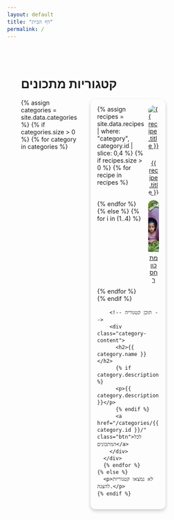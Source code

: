```yaml
---
layout: default
title: "דף הבית"
permalink: /
---
```


<!-- דף הבית - מעוצב מחדש -->
<div class="category-page">
  <h1>קטגוריות מתכונים</h1>
  <div class="category-grid">
    {% assign categories = site.data.categories %}
    {% if categories.size > 0 %}
      {% for category in categories %}
      <div class="category-card">
        <!-- תצוגת מתכונים בקטגוריה -->
        <div class="recipe-preview-grid">
          {% assign recipes = site.data.recipes | where: "category", category.id | slice: 0,4 %}
          {% if recipes.size > 0 %}
            {% for recipe in recipes %}
            <div class="recipe-item">
              <a href="/recipes/{{ recipe.id }}/">
                <!-- עטיפת התמונה במיכל שמקבל את הגבול -->
                <div class="image-wrapper">
                  <img src="{{ recipe.image | default: '/images/placeholder.jpg' | relative_url }}" 
                       alt="{{ recipe.title }}" class="recipe-thumbnail">
                </div>
                <span class="recipe-title">{{ recipe.title }}</span>
              </a>
            </div>
            {% endfor %}
          {% else %}
            {% for i in (1..4) %}
            <div class="recipe-item">
              <a href="#">
                <div class="image-wrapper">
                  <img src="/images/placeholder.jpg" alt="תמונה חסרה" class="recipe-thumbnail">
                </div>
                <span class="recipe-title">מתכון חסר</span>
              </a>
            </div>
            {% endfor %}
          {% endif %}
        </div>

        <!-- תוכן קטגוריה -->
        <div class="category-content">
          <h2>{{ category.name }}</h2>
          {% if category.description %}
          <p>{{ category.description }}</p>
          {% endif %}
          <a href="/categories/{{ category.id }}/" class="btn">לכל המתכונים</a>
        </div>
      </div>
      {% endfor %}
    {% else %}
      <p>לא נמצאו קטגוריות להצגה.</p>
    {% endif %}
  </div>
</div>

<!-- קרוסלה למובייל עם תמונות קטגוריה -->
<div class="mobile-carousel">
  {% for category in site.data.categories %}
  <div class="carousel-item">
    <div class="carousel-category-box">
      <!-- קישור לתצוגת קטגוריה עם תמונה וכותרת -->
      <a href="/categories/{{ category.id }}/" class="category-link">
        <!-- מיכל התמונה במצב מובייל -->
        <div class="image-container">
          <img src="/images/categories/{{ category.id }}.jpg" 
               alt="{{ category.name }}"
               class="category-image-mobile"
               onerror="this.src='/images/placeholder.jpg'">
          <div class="category-title-overlay">
            <h3>{{ category.name }}</h3>
          </div>
        </div>
      </a>

      <!-- קרוסלת מתכונים עם שמות המתכון -->
      <div class="carousel-recipes">
        {% assign recipes = site.data.recipes | where: "category", category.id | slice: 0,4 %}
        {% if recipes.size > 0 %}
          {% for recipe in recipes %}
          <div class="carousel-recipe-item">
            <a href="/recipes/{{ recipe.id }}/">
              <img src="{{ recipe.image | default: '/images/placeholder.jpg' | relative_url }}" 
                   alt="{{ recipe.title }}">
              <span class="carousel-recipe-title">{{ recipe.title }}</span>
            </a>
          </div>
          {% endfor %}
        {% else %}
          {% for i in (1..4) %}
          <div class="carousel-recipe-item">
            <img src="/images/placeholder.jpg" alt="תמונה חסרה">
            <span class="carousel-recipe-title">מתכון חסר</span>
          </div>
          {% endfor %}
        {% endif %}
      </div>

      <!-- תיאור קטגוריה -->
      {% if category.description %}
      <p class="category-description">{{ category.description }}</p>
      {% endif %}
    </div>
  </div>
  {% endfor %}
</div>

<style>
/* ------------------------- */
/* עיצוב כללי לדף הבית */
/* ------------------------- */

.category-page h1 {
  color: var(--primary-color);
}

.category-page a,
.category-page a:visited {
  color: var(--text-color);
}
.category-page a:hover,
.category-page a:focus {
  color: var(--accent-color);
}

.category-page {
  max-width: 90vw;
  margin: auto;
  padding: 2rem;
  background-color: var(--placeholder-bg-color);
  border-radius: 12px;
}

/* עיצוב למחשב */
.category-grid {
  display: grid;
  grid-template-columns: repeat(4, 1fr);
  gap: 2rem;
}
.category-card {
  background-color: var(--card-bg-color);
  border-radius: 12px;
  padding: 15px;
  border: 2px solid var(--category-border-color);
  box-shadow: 0 4px 8px rgba(0, 0, 0, 0.2);
}
.category-card:nth-child(odd) {
  background-color: var(--card-bg-color);
}
.recipe-preview-grid {
  display: grid;
  grid-template-columns: repeat(2, 1fr);
  gap: 10px;
  margin-bottom: 15px;
}
.recipe-item {
  position: relative;
  border-radius: 12px;
  overflow: hidden;
}

/* הוספת עיצוב לכותרת המתכון במצב מסך מחשב (למחשבים בלבד) */
@media (min-width: 769px) {
  .recipe-title {
    display: block;
    margin-top: 5px;
    text-align: center;
  }
}

.recipe-thumbnail {
  width: 100%;
  height: 120px;
  object-fit: cover;
  transition: transform 0.3s;
  display: block;
}
.recipe-item:hover .recipe-thumbnail {
  transform: scale(1.05);
}

/* תוכן קטגוריה */
.category-content h2 {
  margin-top: 0;
  color: var(--secondary-color);
}
.category-content p {
  margin: 0.5rem 0;
}
.btn {
  display: inline-block;
  margin-top: 10px;
  padding: 8px 12px;
  background-color: var(--button-bg-color) !important;
  color: var(--button-text-color) !important;
  text-decoration: none;
  border-radius: 8px;
}
.btn:hover {
  background-color: var(--button-hover-bg-color) !important;
  transform: translateY(-3px);
}

/* עיצוב למובייל */
@media (max-width: 768px) {
  .mobile-carousel a,
  .mobile-carousel a:visited {
    color: var(--text-color) !important;
  }
  .mobile-carousel a:hover,
  .mobile-carousel a:focus {
    color: var(--accent-color) !important;
  }
}
.mobile-carousel {
  display: none;
  overflow-x: auto;
  padding: 0 2%;
  -webkit-overflow-scrolling: touch;
}
.carousel-item {
  display: inline-block;
  width: 95%;
  margin: 0 2% 30px 2%;
  vertical-align: top;
}
.carousel-item:first-child {
  margin-top: 30px;
}
.carousel-category-box {
  background-color: var(--card-bg-color);
  border: 2px solid var(--category-border-color)!important;
  border-radius: 12px;
  padding: 15px;
  box-sizing: border-box;
}

/* במצב מובייל – מיכל התמונה מקבל את הגבול */
.image-container {
  position: relative;
  border-radius: 12px;
  overflow: hidden;
  box-sizing: border-box;
  border: 2px solid var(--image-border-color);
}
.category-image-mobile {
  width: 100%;
  height: 150px;
  object-fit: cover;
  display: block;
}
.category-title-overlay {
  position: absolute;
  bottom: 0;
  left: 0;
  width: 100%;
  background: rgba(0, 0, 0, 0.5);
  color: #fff;
  text-align: center;
  padding: 5px 0;
}
.category-title-overlay h3 {
  margin: 0;
  font-size: 1.2rem;
  text-align: center;
}
.carousel-recipes {
  display: flex;
  gap: 10px;
  overflow-x: auto;
  padding-bottom: 10px;
  margin-top: 10px;
}
.carousel-recipe-item {
  display: flex;
  flex-direction: column;
  align-items: center;
  width: 100px;
}
/* עדכון - הוספת גבול לתמונות הקטנות בקרוסלה */
.carousel-recipe-item img {
  width: 100px;
  height: 100px;
  object-fit: cover;
  border-radius: 12px;
  box-sizing: border-box;
  border: 2px solid var(--image-border-color);
}
.carousel-recipe-title {
  display: block;
  margin-top: 5px;
  font-size: 0.9rem;
  text-align: center;
}
.category-description {
  margin-top: 10px;
  font-size: 0.95rem;
}

/* התאמות למכשירים ניידים */
@media (max-width: 768px) {
  .category-grid {
    display: none;
  }
  .mobile-carousel {
    display: block;
    padding: 0 2%;
  }
  .btn {
    display: none;
  }
  .category-page {
    padding: 0.5rem 2%;
    margin: 30px auto 30px auto;
  }
  .category-page h1 {
    font-size: 2rem;
    line-height: 1.2;
    margin: 20px 0 30px 0;
    text-align: center;
    background: none;
    padding: 0;
    border-radius: 0;
    color: var(--primary-color);
  }
  .mobile-carousel .carousel-item:nth-child(odd) .carousel-category-box {
    background-color: var(--card-bg-color);
  }
}

/* High Contrast Overrides for Accessibility */
.high-contrast .category-page {
  background-color: var(--high-contrast-bg) !important;
  color: var(--high-contrast-text) !important;
  border: 2px solid var(--high-contrast-link) !important;
}
.high-contrast .category-card {
  background-color: var(--high-contrast-btn) !important;
  border: 2px solid var(--high-contrast-link) !important;
  color: var(--high-contrast-text) !important;
}
.high-contrast .btn {
  background-color: var(--high-contrast-btn) !important;
  color: var(--high-contrast-link) !important;
}
.high-contrast .mobile-carousel {
  background-color: var(--high-contrast-bg) !important;
  color: var(--high-contrast-text) !important;
}
.high-contrast .carousel-category-box {
  background-color: var(--high-contrast-btn) !important;
  border: 2px solid var(--high-contrast-link) !important;
  color: var(--high-contrast-text) !important;
}
.high-contrast .carousel-recipe-item img {
  border: 2px solid var(--high-contrast-link) !important;
}
.high-contrast .carousel-recipe-title {
  color: var(--high-contrast-text) !important;
}
.high-contrast .category-content h2,
.high-contrast .category-content p {
  color: var(--high-contrast-text) !important;
}
.high-contrast .category-description {
  color: var(--high-contrast-text) !important;
}

@media (max-width: 768px) {
  .high-contrast .mobile-carousel {
    background-color: var(--high-contrast-bg) !important;
    color: var(--high-contrast-text) !important;
  }
  .high-contrast .carousel-category-box {
    background-color: var(--high-contrast-btn) !important;
    border: 2px solid var(--high-contrast-link) !important;
  }
  .high-contrast .category-page h1 {
    color: var(--high-contrast-link) !important;
  }
}
</style>
